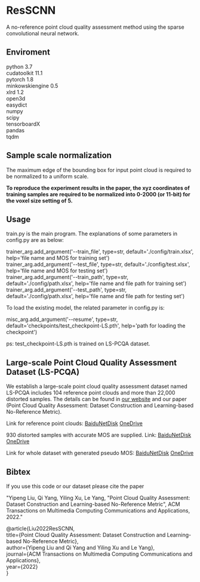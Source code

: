 # ResSCNN

A no-reference point cloud quality assessment method using the sparse convolutional neural network.

Enviroment
-----------

python 3.7  
cudatoolkit 11.1  
pytorch 1.8  
minkowskiengine 0.5  
xlrd 1.2  
open3d  
easydict  
numpy  
scipy  
tensorboardX  
pandas  
tqdm  

Sample scale normalization
-----------
The maximum edge of the bounding box for input point cloud is required to be normalized to a uniform scale.

**To reproduce the experiment results in the paper, the xyz coordinates of training samples are required to be normalized into 0-2000 (or 11-bit) for the voxel size setting of 5.**

Usage
-----------
train.py is the main program. The explanations of some parameters in config.py are as below:

trainer_arg.add_argument('--train_file', type=str, default='./config/train.xlsx', help='file name and MOS for training set')  
trainer_arg.add_argument('--test_file', type=str, default='./config/test.xlsx', help='file name and MOS for testing set')  
trainer_arg.add_argument('--train_path', type=str, default='./config/path.xlsx', help='file name and file path for training set')  
trainer_arg.add_argument('--test_path', type=str, default='./config/path.xlsx', help='file name and file path for testing set')  

To load the existing model, the related parameter in config.py is:  

misc_arg.add_argument('--resume', type=str, default='checkpoints/test_checkpoint-LS.pth', help='path for loading the checkpoint')  

ps: test_checkpoint-LS.pth is trained on LS-PCQA dataset.


Large-scale Point Cloud Quality Assessment Dataset (LS-PCQA)
-----------
We establish a large-scale point cloud quality assessment dataset named LS-PCQA includes 104 reference point clouds and more than 22,000 distorted samples. The details can be found in [our website](http://smt.sjtu.edu.cn) and our paper (Point Cloud Quality Assessment: Dataset Construction and Learning-based No-Reference Metric).

Link for reference point clouds: [BaiduNetDisk](https://pan.baidu.com/s/1lGB3ZGy2e6h080ItxruPYQ?pwd=4dha) [OneDrive](https://sjtueducn-my.sharepoint.com/:u:/g/personal/liuyipeng_sjtu_edu_cn/EWPixQDje2BIp_nL-6gx4qsB9LGgafD_qPpzfrzw5lz79A?e=jm5X6u)

930 distorted samples with accurate MOS are supplied.
Link: [BaiduNetDisk](https://pan.baidu.com/s/1yhyn3PZzpnuokCqZeRe0XQ?pwd=3uw3) [OneDrive](https://sjtueducn-my.sharepoint.com/:f:/g/personal/liuyipeng_sjtu_edu_cn/Et1MMnF1JHhJiWR5Q1JoJBABlPLtBwt1oHheB4fkUK-hGw?e=e11tBG)

Link for whole dataset with generated pseudo MOS: [BaiduNetDisk](https://pan.baidu.com/s/1twG77mYdy4Knm0RpFHhqsA?pwd=garj) [OneDrive](https://sjtueducn-my.sharepoint.com/:f:/g/personal/liuyipeng_sjtu_edu_cn/EmZV4in-Nm1Pj2wPOi2DuxQBwBMlamLVLMxRZh8aPonf2Q?e=KQjT1o)


Bibtex
-----------
If you use this code or our dataset please cite the paper

"Yipeng Liu, Qi Yang, Yiling Xu, Le Yang, "Point Cloud Quality Assessment: Dataset Construction and Learning-based No-Reference Metric", ACM Transactions on Multimedia
Computing Communications and Applications, 2022."

@article{Liu2022ResSCNN,  
    title={Point Cloud Quality Assessment: Dataset Construction and Learning-based No-Reference Metric},  
    author={Yipeng Liu and Qi Yang and Yiling Xu and Le Yang},  
    journal={ACM Transactions on Multimedia Computing Communications and Applications},  
    year={2022}  
}

